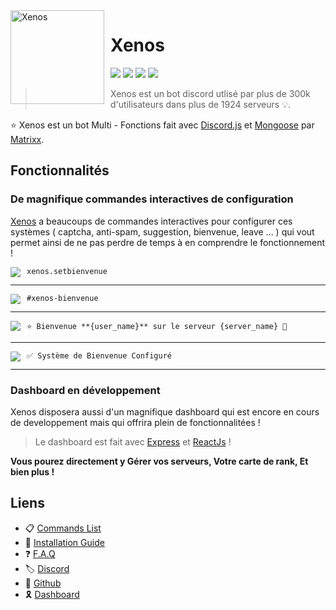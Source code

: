 
<img width="150" height="150" align="left" style="float: left; margin: 0 10px 0 0;" alt="Xenos" src="https://cdn.discordapp.com/attachments/744565410657075260/832963925284094062/Xenos_IMG_4102.png?size=512">  

# Xenos
[![](https://top.gg/api/widget/status/744228218965590096.svg)](https://top.gg/bot/744228218965590096)
[![](https://img.shields.io/discord/703861020195553312.svg?logo=discord&colorB=7289DA)](https://discord.gg/gAtK8ArtzT)
[![](https://img.shields.io/badge/discord.js-v12.0.0--dev-blue.svg?logo=npm)](https://github.com/discordjs)
[![](https://www.codefactor.io/repository/github/matrixx-js/xenos-bot/badge)](https://www.codefactor.io/repository/github/matrixx-js/xenos-bot)

> Xenos est un bot discord utlisé par plus de 300k d'utilisateurs dans plus de 1924 serveurs 💡.

⭐ Xenos est un bot Multi - Fonctions fait avec [Discord.js](https://discord.js.org) et [Mongoose](https://mongoosejs.com/) par [Matrixx](https://github.com/Matrixx-Js).

## Fonctionnalités

### De magnifique commandes interactives de configuration 

[Xenos](https://top.gg/bot/744228218965590096/invite/) a beaucoups de commandes interactives pour configurer ces systèmes ( captcha, anti-spam, suggestion, bienvenue, leave ... ) qui vout permet ainsi de ne pas perdre de temps à en comprendre le fonctionnement !

<img align="left" style="float: centrer; margin: 0 10px 0 0;" src="https://cdn.discordapp.com/attachments/744565410657075260/841289341623468062/DF3BC390-E767-462C-9B83-ED3A24EA1931.jpeg"/>
<pre><code>xenos.setbienvenue</pre></code>
<hr />

<img align="left" style="float: centrer; margin: 0 10px 0 0;" src="https://cdn.discordapp.com/attachments/744565410657075260/841289339337572412/AD288A74-79CA-491F-BEE6-354B28015400.jpeg"/>
<pre><code>#xenos-bienvenue</pre></code>
<hr />

<img align="left" style="float: centrer; margin: 0 10px 0 0;" src="https://cdn.discordapp.com/attachments/744565410657075260/841289338079281152/3746A960-DF29-4B01-AC9E-3D77E31DBC09.jpeg"/>
<pre><code>⭐️ Bienvenue **{user_name}** sur le serveur {server_name} 🌙</pre></code>
<hr />

<img align="left" style="float: centrer; margin: 0 10px 0 0;" src="https://cdn.discordapp.com/attachments/744565410657075260/841289336489115688/099F3BD0-C7ED-4F29-B11D-6C314D9144EC.jpeg"/>
<pre><code>✅ Système de Bienvenue Configuré</pre></code>
<hr />

### Dashboard en développement

Xenos disposera aussi d'un magnifique dashboard qui est encore en cours de developpement mais qui offrira plein de fonctionnalitées ! 
> Le dashboard est fait avec [Express](https://expressjs.com/fr/) et [ReactJs](https://fr.reactjs.org/docs/getting-started.html) !

__Vous pourez directement y Gérer vos serveurs, Votre carte de rank, Et bien plus !__


## Liens

   * 📋  [Commands List](#)
   * 📕  [Installation Guide](https://discord.gg/gAtK8ArtzT)
   * ❓  [F.A.Q](https://discord.gg/gAtK8ArtzT)
   * 🏷  [Discord](https://discord.gg/gAtK8ArtzT)   
   * 📁  [Github](https://github.com/Matrixx-Js/Xenos-bot/)
   * 🎗  [Dashboard](#)
